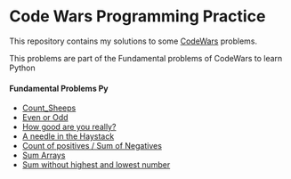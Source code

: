 # Code Wars Programming Practice
This repository contains my solutions to some [CodeWars](https://www.codewars.com/) problems. 

This problems are part of the Fundamental problems of CodeWars to learn Python

#### Fundamental Problems Py

- [Count_Sheeps](Count_Sheeps)
- [Even or Odd](Even_or_Odd)
- [How good are you really?](How_good_are_you_really)
- [A needle in the Haystack](A_needle_in_the_Haystack)
- [Count of positives / Sum of Negatives](Count_of_positives_sum_of_negatives)
- [Sum Arrays](Sum_arrays)
- [Sum without highest and lowest number](Sum_without_highest_lowest_number)
